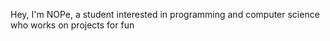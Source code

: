Hey, I'm NOPe, a student interested in programming and computer science who works on projects for fun


<!---
NOPe-1Ad/NOPe-1Ad is a ✨ special ✨ repository because its `README.md` (this file) appears on your GitHub profile.
You can click the Preview link to take a look at your changes.
--->
